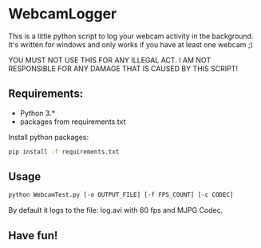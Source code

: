 # WebcamLogger

This is a little python script to log your webcam activity in the background.
It's written for windows and only works if you have at least one webcam ;)

YOU MUST NOT USE THIS FOR ANY ILLEGAL ACT. I AM NOT RESPONSIBLE FOR ANY DAMAGE THAT IS CAUSED BY THIS SCRIPT!

## Requirements:

- Python 3.*
- packages from requirements.txt

Install python packages:
``` sh
pip install -f requirements.txt
```

## Usage

``` sh
python WebcamTest.py [-o OUTPUT_FILE] [-f FPS_COUNT] [-c CODEC]
```

By default it logs to the file: log.avi with 60 fps and MJPG Codec.

## Have fun!
